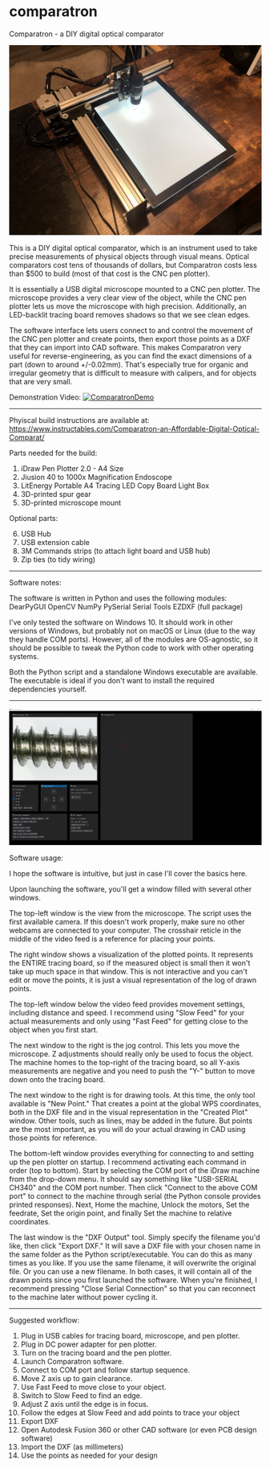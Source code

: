 # comparatron
Comparatron - a DIY digital optical comparator

![Comparatron](./comparatron1.jpg)

This is a DIY digital optical comparator, which is an instrument used to take precise measurements of physical objects through visual means. Optical comparators cost tens of thousands of dollars, but Comparatron costs less than $500 to build (most of that cost is the CNC pen plotter).

It is essentially a USB digital microscope mounted to a CNC pen plotter. The microscope provides a very clear view of the object, while the CNC pen plotter lets us move the microscope with high precision. Additionally, an LED-backlit tracing board removes shadows so that we see clean edges.

The software interface lets users connect to and control the movement of the CNC pen plotter and create points, then export those points as a DXF that they can import into CAD software. This makes Comparatron very useful for reverse-engineering, as you can find the exact dimensions of a part (down to around +/-0.02mm). That's especially true for organic and irregular geometry that is difficult to measure with calipers, and for objects that are very small.

Demonstration Video:
[![ComparatronDemo](https://img.youtube.com/vi/9CRdngo2uUE/0.jpg)](https://www.youtube.com/watch?v=9CRdngo2uUE)


-----------------------------------------------------------

Phyiscal build instructions are available at: https://www.instructables.com/Comparatron-an-Affordable-Digital-Optical-Comparat/

Parts needed for the build:

1. iDraw Pen Plotter 2.0 - A4 Size
2. Jiusion 40 to 1000x Magnification Endoscope
3. LitEnergy Portable A4 Tracing LED Copy Board Light Box
4. 3D-printed spur gear
5. 3D-printed microscope mount

Optional parts:

6. USB Hub
7. USB extension cable
8. 3M Commands strips (to attach light board and USB hub)
9. Zip ties (to tidy wiring)

-----------------------------------------------------------

Software notes:

The software is written in Python and uses the following modules: 
DearPyGUI
OpenCV
NumPy
PySerial
Serial Tools
EZDXF (full package)

I've only tested the software on Windows 10. It should work in other versions of Windows, but probably not on macOS or Linux (due to the way they handle COM ports). However, all of the modules are OS-agnostic, so it should be possible to tweak the Python code to work with other operating systems.

Both the Python script and a standalone Windows executable are available. The executable is ideal if you don't want to install the required dependencies yourself.

-----------------------------------------------------------

![Software View](./comparatron_software1.png)

Software usage:

I hope the software is intuitive, but just in case I'll cover the basics here.

Upon launching the software, you'll get a window filled with several other windows.

The top-left window is the view from the microscope. The script uses the first available camera. If this doesn't work properly, make sure no other webcams are connected to your computer. The crosshair reticle in the middle of the video feed is a reference for placing your points.

The right window shows a visualization of the plotted points. It represents the ENTIRE tracing board, so if the measured object is small then it won't take up much space in that window. This is not interactive and you can't edit or move the points, it is just a visual representation of the log of drawn points.

The top-left window below the video feed provides movement settings, including distance and speed. I recommend using "Slow Feed" for your actual measurements and only using "Fast Feed" for getting close to the object when you first start. 

The next window to the right is the jog control. This lets you move the microscope. Z adjustments should really only be used to focus the object. The machine homes to the top-right of the tracing board, so all Y-axis measurements are negative and you need to push the "Y-" button to move down onto the tracing board.

The next window to the right is for drawing tools. At this time, the only tool available is "New Point." That creates a point at the global WPS coordinates, both in the DXF file and in the visual representation in the "Created Plot" window. Other tools, such as lines, may be added in the future. But points are the most important, as you will do your actual drawing in CAD using those points for reference.

The bottom-left window provides everything for connecting to and setting up the pen plotter on startup. I recommend activating each command in order (top to bottom). Start by selecting the COM port of the iDraw machine from the drop-down menu. It should say something like "USB-SERIAL CH340" and the COM port number. Then click "Connect to the above COM port" to connect to the machine through serial (the Python console provides printed responses). Next, Home the machine, Unlock the motors, Set the feedrate, Set the origin point, and finally Set the machine to relative coordinates.

The last window is the "DXF Output" tool. Simply specify the filename you'd like, then click "Export DXF." It will save a DXF file with your chosen name in the same folder as the Python script/executable. You can do this as many times as you like. If you use the same filename, it will overwrite the original file. Or you can use a new filename. In both cases, it will contain all of the drawn points since you first launched the software. When you're finished, I recommend pressing "Close Serial Connection" so that you can reconnect to the machine later without power cycling it.

-----------------------------------------------------------

Suggested workflow:

1. Plug in USB cables for tracing board, microscope, and pen plotter.
2. Plug in DC power adapter for pen plotter.
3. Turn on the tracing board and the pen plotter.
4. Launch Comparatron software.
5. Connect to COM port and follow startup sequence.
6. Move Z axis up to gain clearance.
7. Use Fast Feed to move close to your object.
8. Switch to Slow Feed to find an edge.
9. Adjust Z axis until the edge is in focus.
10. Follow the edges at Slow Feed and add points to trace your object
11. Export DXF
12. Open Autodesk Fusion 360 or other CAD software (or even PCB design software)
13. Import the DXF (as millimeters)
14. Use the points as needed for your design
